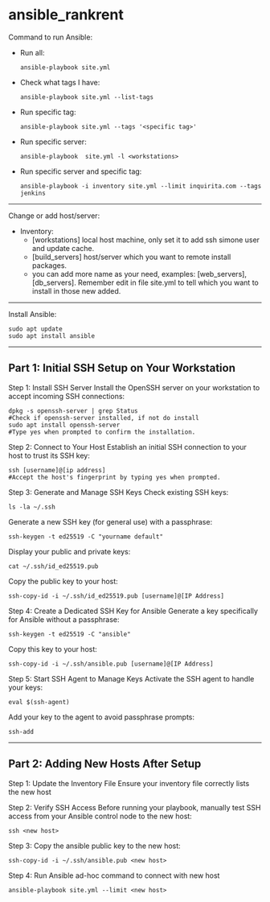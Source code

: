 # ansible_rankrent

Command to run Ansible:
- Run all:
  ```
  ansible-playbook site.yml
  ```
- Check what tags I have:
  ```
  ansible-playbook site.yml --list-tags
  ```
- Run specific tag:
  ```
  ansible-playbook site.yml --tags '<specific tag>'
  ```
- Run specific server:
  ```
  ansible-playbook  site.yml -l <workstations>
  ```
- Run specific server and specific tag:
  ```
  ansible-playbook -i inventory site.yml --limit inquirita.com --tags jenkins
  ```
-------------------

Change or add host/server:
- Inventory:
   - [workstations] local host machine, only set it to add ssh simone user and update cache.
   - [build_servers] host/server which you want to remote install packages.
   - you can add more name as your need, examples: [web_servers],[db_servers]. Remember edit in file site.yml to tell which you want to install in those new added.
------------------
Install Ansible:
```
sudo apt update
sudo apt install ansible
```
------------------

## Part 1: Initial SSH Setup on Your Workstation
Step 1: Install SSH Server
Install the OpenSSH server on your workstation to accept incoming SSH connections:
```
dpkg -s openssh-server | grep Status
#Check if openssh-server installed, if not do install
sudo apt install openssh-server
#Type yes when prompted to confirm the installation.
```

Step 2: Connect to Your Host
Establish an initial SSH connection to your host to trust its SSH key:
```
ssh [username]@[ip address]
#Accept the host's fingerprint by typing yes when prompted.
```

Step 3: Generate and Manage SSH Keys
Check existing SSH keys:
```
ls -la ~/.ssh
``` 
Generate a new SSH key (for general use) with a passphrase:
```
ssh-keygen -t ed25519 -C "yourname default"
``` 
Display your public and private keys:
```
cat ~/.ssh/id_ed25519.pub
```
Copy the public key to your host:
```
ssh-copy-id -i ~/.ssh/id_ed25519.pub [username]@[IP Address]
``` 
Step 4: Create a Dedicated SSH Key for Ansible
Generate a key specifically for Ansible without a passphrase:
```
ssh-keygen -t ed25519 -C "ansible"
``` 
Copy this key to your host:
```
ssh-copy-id -i ~/.ssh/ansible.pub [username]@[IP Address]
```
 
Step 5: Start SSH Agent to Manage Keys
Activate the SSH agent to handle your keys:
```
eval $(ssh-agent)
``` 
Add your key to the agent to avoid passphrase prompts:
```
ssh-add
```
 ---------------------------------------
## Part 2: Adding New Hosts After Setup
Step 1: Update the Inventory File
Ensure your inventory file correctly lists the new host

Step 2: Verify SSH Access
Before running your playbook, manually test SSH access from your Ansible control node to the new host:
```
ssh <new host>
```

Step 3: Copy the ansible public key to the new host:
```
ssh-copy-id -i ~/.ssh/ansible.pub <new host>
```

Step 4:
Run Ansible ad-hoc command to connect with new host
```
ansible-playbook site.yml --limit <new host>

